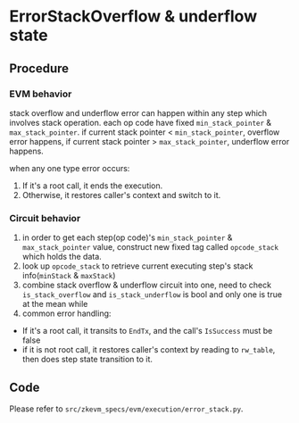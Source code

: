 # ErrorStackOverflow & underflow state

## Procedure
### EVM behavior
stack overflow and underflow error can happen within any step which involves stack operation.
each op code have fixed `min_stack_pointer` & `max_stack_pointer`.  if current stack pointer < `min_stack_pointer`, 
overflow error happens, if current stack pointer > `max_stack_pointer`, underflow error happens.

when any one type error occurs:
1. If it's a root call, it ends the execution.
2. Otherwise, it restores caller's context and switch to it.

### Circuit behavior 
1. in order to get each step(op code)'s `min_stack_pointer` & `max_stack_pointer` value, construct new fixed tag
called `opcode_stack` which holds the data.
2. look up `opcode_stack` to retrieve current executing step's stack info(`minStack` & `maxStack`) 
3. combine stack overflow & underflow circuit into one, need to check `is_stack_overflow` and `is_stack_underflow`
is bool and only one is true at the mean while
4. common error handling:
  - If it's a root call, it transits to `EndTx`, and the call's `IsSuccess` must be false 
  - if it is not root call, it restores caller's context by reading to `rw_table`, then does step state transition to it.

## Code

Please refer to `src/zkevm_specs/evm/execution/error_stack.py`.
